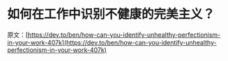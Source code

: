 # 如何在工作中识别不健康的完美主义？

原文：[https://dev.to/ben/how-can-you-identify-unhealthy-perfectionism-in-your-work-407k](https://dev.to/ben/how-can-you-identify-unhealthy-perfectionism-in-your-work-407k)